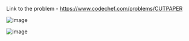 Link to the problem - https://www.codechef.com/problems/CUTPAPER


![image](https://github.com/Haleshot/Competitive-Programming/assets/57552973/7a1c6751-a7fa-4012-8e28-b039609f9bda)


![image](https://github.com/Haleshot/Competitive-Programming/assets/57552973/9dc7b4b5-3399-43e1-82e4-b904dc64e7d5)
